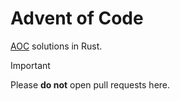 # Advent of Code

[AOC](https://adventofcode.com) solutions in Rust.

> [!IMPORTANT]
> Please **do not** open pull requests here.
